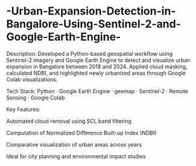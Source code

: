 # -Urban-Expansion-Detection-in-Bangalore-Using-Sentinel-2-and-Google-Earth-Engine-
Description:
Developed a Python-based geospatial workflow using Sentinel-2 imagery and Google Earth Engine to detect and visualize urban expansion in Bangalore between 2018 and 2024. Applied cloud masking, calculated NDBI, and highlighted newly urbanized areas through Google Colab visualizations.

Tech Stack: Python · Google Earth Engine · geemap · Sentinel-2 · Remote Sensing · Google Colab

Key Features:

Automated cloud removal using SCL band filtering

Computation of Normalized Difference Built-up Index (NDBI)

Comparative visualization of urban areas across years

Ideal for city planning and environmental impact studies
